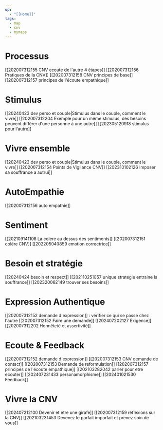 ```yaml
---
up:
  - "[[Home]]"
tags:
  - map
  - cnv
  - mymaps
---
```

# Processus
[[202007312155 CNV ecoute de l'autre 4 étapes]]
[[202007312156 Pratiques de la CNV]]
[[202007312158 CNV principes de base]]
[[202007312157 principes de l'écoute empathique]]
# Stimulus
[[20240423 dev perso et couple|Stimulus dans le couple, comment le vivre]]
[[202007312204 Exemple pour un même stimulus, des besoins peuvent différer d'une personne à une autre]]
[[202305120918 stimulus pour l'autre]]
# Vivre ensemble 
[[20240423 dev perso et couple|Stimulus dans le couple, comment le vivre]]
[[202007312154 Points de Vigilance CNV]]
[[202310102126 Imposer sa souffrance a autrui]]
# AutoEmpathie
 [[202007312156 auto empathie]]
# Sentiment
[[202109141108 La colere au dessus des sentiments]]
[[202007312151 colère CNV]]
[[202205040859 emotion correctrice]]
# Besoin et stratégie
[[20240424 besoin et respect]]
[[202110251057 unique strategie entraine la souffrance]]
[[202320062149 trouver ses besoins]]
# Expression Authentique
[[202007312152 demande d'expression]] : vérifier ce qui se passe chez l'autre
[[202007312152 Faire une demande]]
[[202407202127 Exigence]]
[[202007312202 Honnêteté et assertivité]]

# Ecoute & Feedback
[[202007312152 demande d'expression]]
[[202007312153 CNV demande de contact]]
[[202007312153 Demande de reformulation]]
[[202007312157 principes de l'écoute empathique]]
[[202103282042 parler pour etre ecouter]]
[[202407231433 personamorphisme]]
[[202401021530 Feedback]]

# Vivre la CNV
[[202407212100 Devenir et etre une girafe]]
[[202007312159 réflexions sur la CNV]]
[[202103231453 Devenez le parfait imparfait et prenez soin de vous]]
